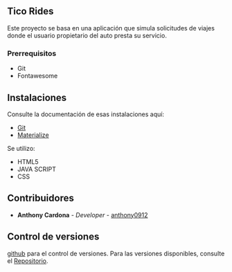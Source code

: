 ## Tico Rides

Este proyecto se basa en una aplicación que simula solicitudes de viajes donde el usuario propietario del auto presta su servicio.

### Prerrequisitos

- Git
- Fontawesome

## Instalaciones

Consulte la documentación de esas instalaciones aquí:

- [Git](https://git-scm.com/)
- [Materialize](https://materializecss.com/)

Se utilizo:

- HTML5
- JAVA SCRIPT
- CSS

## Contribuidores

- **Anthony Cardona** - _Developer_ - [anthony0912](https://gitlab.com/anthony0912)

## Control de versiones

[github](https://github.com/) para el control de versiones. Para las versiones disponibles, consulte el [Repositorio](https://github.com/Anthony0912/2018-IIPDW).
